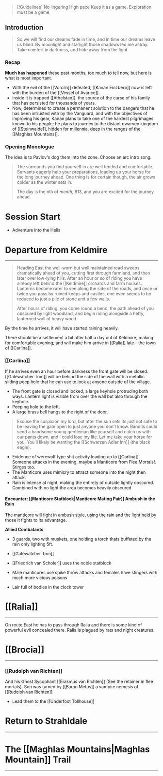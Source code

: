 >[!Guidelines]
>No lingering
>High pace
>Keep it as a game. Exploration must be a game

## Introduction
> So we will find our dreams fade in time, and in time our dreams leave us blind. By moonlight and starlight those shadows led me astray. Take comfort in darkness, and hide away from the light

### Recap
**Much has happened** these past months, too much to tell now, but here is what is most important.
- With the evil of the [[Vorciln]] defeated, [[Kanan Einzbern]] now is left with the burden of the [[Vessel of Avarice]]. 
- Inside it is trapped [[Athelstan]], the source of the curse of his family that has persisted for thousands of years.
- Now, determined to create a permanent solution to the dangers that he has been intrusted with by the Vanguard, and with the objectives of improving his gear, Kanan plans to take one of the hardest pilgrimages known to his people; he plans to journey to the distant dwarven kingdom of [[Steinwalde]], hidden for millennia, deep in the ranges of the [[Maghlas Mountains]].

### Opening Monologue
The idea is to Pavlov's dog them into the zone. Choose an arc intro song.

> The surrounds you find yourself in are well tended and comfortable. Servants eagerly help your preparations, loading up your horse for the long journey ahead. One thing is for certain though, the air grows colder as the winter sets in.
> 
> The day is the nth of *month*, 813, and you are excited for the journey ahead.

# Session Start

- Adventure into the Hells

# Departure from Keldmire
---
> Heading East the well-worn but well maintained road sweeps dramatically ahead of you, cutting first through farmland, and then later over low-lying hills. After an hour or so of riding you have already left behind the [[Keldmire]] orchards and farm houses. Lanterns become rarer to see along the side of the roads, and once or twice you pass by ruined keeps and castles, one even seems to be reduced to just a pile of stone and a few walls.
> 
> After hours of riding, you come round a bend, the path ahead of you obscured by light woodland, and begin riding alongside a hefty, lanterned wall of heavy wood.

By the time he arrives, it will have started raining heavily.

There should be a settlement a bit after half a day out of Keldmire, making for comfortable evening, and will make him arrive in [[Ralia]] late - the town of [[Carlina]].

### [[Carlina]]
If he arrives even an hour before darkness the front gate will be closed. [[Gatewatcher Tom]] will be behind the side of the wall with a metallic sliding peep hole that he can use to look at anyone outside of the village.
- The front gate is closed and locked, a large keyhole protruding both ways. Lantern light is visible from over the wall but also through the keyhole.
- Peeping hole to the left.
- A large brass bell hangs to the right of the door.


> Excuse the suspicion my lord, but after the sun sets its just not safe to be leaving the gate open to just anyone you don't know. Bandits could send a handsome young gentleman like yourself and catch us with our pants down, and I could lose my life. Let me take your horse for you. You'll likely be wanting the [[Schwarzen Adler Inn]] (the black eagle).


- Evidence of werewolf type shit activity leading up to [[Carlina]]. Someone attacks in the evening, maybe a Manticore from Flee Mortals!. Stirges too.
- The Manticore uses mimicry to attract someone into the night then attack.
- Rain is intense at night, making the entirety of outside lightly obscured. Combined with no light the area becomes heavily obscured

#### Encounter: [[Manticore Statblock|Manticore Mating Pair]] Ambush in the Rain
The manticore will fight in ambush style, using the rain and the light held by those it fights to its advantage.

**Allied Combatants**:
- 3 guards, two with muskets, one holding a torch thats buffeted by the rain only lighting 5ft.
- [[Gatewatcher Tom]]
-  [[Friedrich van Scholer]] uses the noble statblock


- Male manticores use spike throw attacks and females have stingers with much more vicious poisons
- Lair full of bodies in the clock tower

# [[Ralia]]
---
On route East he has to pass through Ralia and there is some kind of powerful evil concealed there. Ralia is plagued by rats and night creatures.

# [[Brocia]]
---
### [[Rudolph van Richten]]
And his Ghost Sycophant [[Erasmus van Richten]] (See the retainer in flee mortals). Son was turned by [[Baron Metus]] a vampire nemesis of [[Rudolph van Richten]]

- Lead them to the [[Underfoot Tollhouse]]


# Return to Strahldale
---

# The [[Maghlas Mountains|Maghlas Mountain]] Trail
---

